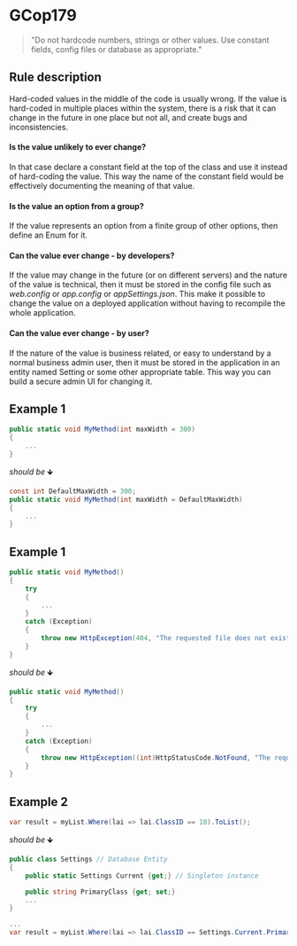 ﻿# GCop179

> "Do not hardcode numbers, strings or other values. Use constant fields, config files or database as appropriate."

## Rule description
Hard-coded values in the middle of the code is usually wrong. If the value is hard-coded in multiple places within the system, there is a risk that it can change in the future in one place but not all, and create bugs and inconsistencies.

#### Is the value unlikely to ever change?
In that case declare a constant field at the top of the class and use it instead of hard-coding the value. This way the name of the constant field would be effectively documenting the meaning of that value.

#### Is the value an option from a group?
If the value represents an option from a finite group of other options, then define an Enum for it.

#### Can the value ever change - by developers?
If the value may change in the future (or on different servers) and the nature of the value is technical, then it must be stored in the config file such as *web.config* or *app.config* or *appSettings.json*. This make it possible to change the value on a deployed application without having to recompile the whole application.

#### Can the value ever change - by user?
If the nature of the value is business related, or easy to understand by a normal business admin user, then it must be stored in the application in an entity named Setting or some other appropriate table. This way you can build a secure admin UI for changing it.

## Example 1
```csharp
public static void MyMethod(int maxWidth = 300)
{ 
    ...    
}
```
*should be* 🡻

```csharp
const int DefaultMaxWidth = 300;
public static void MyMethod(int maxWidth = DefaultMaxWidth)
{ 
    ...   
}
```

## Example 1
```csharp
public static void MyMethod()
{
    try
    {
        ...
    }
    catch (Exception)
    {
        throw new HttpException(404, "The requested file does not exist");
    }
}
```
*should be* 🡻

```csharp
public static void MyMethod()
{
    try
    {
        ...
    }
    catch (Exception)
    {
        throw new HttpException((int)HttpStatusCode.NotFound, "The requested file does not exist");
    }
}
```


## Example 2
```csharp
var result = myList.Where(lai => lai.ClassID == 18).ToList();
```
*should be* 🡻

```csharp
public class Settings // Database Entity
{
    public static Settings Current {get;} // Singleton instance

    public string PrimaryClass {get; set;}    
    ...
}

...
var result = myList.Where(lai => lai.ClassID == Settings.Current.PrimaryClass).ToList();
```
